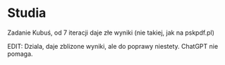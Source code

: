 # Studia
Zadanie Kubuś, od 7 iteracji daje złe wyniki (nie takiej, jak na pskpdf.pl)

EDIT: Dziala, daje zblizone wyniki, ale do poprawy niestety. ChatGPT nie pomaga. 


